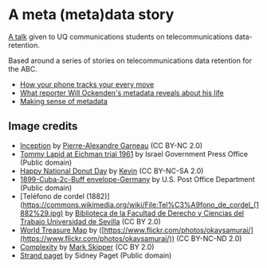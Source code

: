 # A meta (meta)data story
[A talk](https://slides.com/drzax/a-meta-metadata-story/) given to UQ communications students on telecommunications data-retention.

Based around a series of stories on telecommunications data retention for the ABC.
- [How your phone tracks your every move](http://www.abc.net.au/news/2015-08-16/metadata-retention-privacy-phone-will-ockenden/6694152)
- [What reporter Will Ockenden's metadata reveals about his life](http://www.abc.net.au/news/2015-08-24/metadata-what-you-found-will-ockenden/6703626)
- [Making sense of metadata](http://abcnewsgathering.tumblr.com/post/128145007186/making-sense-of-metadata)

## Image credits
- [Inception](https://www.flickr.com/photos/pagarneau/5057713273) by [Pierre-Alexandre Garneau](https://www.flickr.com/photos/pagarneau/) (CC BY-NC 2.0)
- [Tommy Lapid at Eichman trial 1961](https://commons.wikimedia.org/wiki/File:Tommy_Lapid_at_Eichman_trial1961.jpg) by Israel Government Press Office (Public domain)
- [Happy National Donut Day](https://www.flickr.com/photos/slworking/8982740008) by [Kevin](https://www.flickr.com/photos/slworking/) (CC BY-NC-SA 2.0)
- [1899-Cuba-2c-Buff envelope-Germany](https://commons.wikimedia.org/wiki/File:1899-Cuba-2c-Buff_envelope-Germany.jpg) by U.S. Post Office Department (Public domain)
- [Teléfono de cordel (1882)](https://commons.wikimedia.org/wiki/File:Tel%C3%A9fono_de_cordel_(1882%29.jpg) by [Biblioteca de la Facultad de Derecho y Ciencias del Trabajo Universidad de Sevilla](http://www.flickr.com/people/37667416@N04) (CC BY 2.0)
- [World Treasure Map](https://www.flickr.com/photos/okaysamurai/6995467201) by ([https://www.flickr.com/photos/okaysamurai/](https://www.flickr.com/photos/okaysamurai/)) (CC BY-NC-ND 2.0)
- [Complexity](https://www.flickr.com/photos/bitterjug/7670055210) by [Mark Skipper](https://www.flickr.com/photos/bitterjug/) (CC BY 2.0)
- [Strand paget](https://commons.wikimedia.org/wiki/File:Strand_paget.jpg) by Sidney Paget (Public domain)
